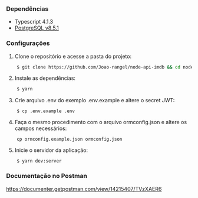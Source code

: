 ### Dependências

* Typescript 4.1.3
* [PostgreSQL v8.5.1](https://www.postgresql.org/download/)


### Configurações

1.  Clone o repositório e acesse a pasta do projeto:

```sh
    $ git clone https://github.com/Joao-rangel/node-api-imdb && cd node-api-imdb
```
2.  Instale as dependências:
```sh
    $ yarn
```
3.  Crie arquivo .env do exemplo .env.example e altere o secret JWT:
```
    $ cp .env.example .env
```
4. Faça o mesmo procedimento com o arquivo ormconfig.json e altere os campos necessários:
```
    cp ormconfig.example.json ormconfig.json
```
5.  Inicie o servidor da aplicação:
```
    $ yarn dev:server
```

### Documentação no Postman

https://documenter.getpostman.com/view/14215407/TVzXAER6
